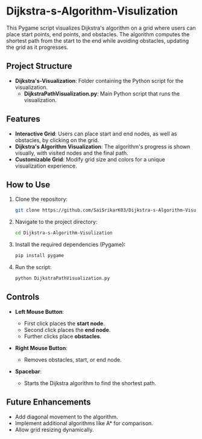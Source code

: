 # Dijkstra-s-Algorithm-Visulization
This Pygame script visualizes Dijkstra's algorithm on a grid where users can place start points, end points, and obstacles. The algorithm computes the shortest path from the start to the end while avoiding obstacles, updating the grid as it progresses.

## Project Structure

- **Dijkstra's-Visualization**: Folder containing the Python script for the visualization.
  - **DijkstraPathVisualization.py**: Main Python script that runs the visualization.

## Features

- **Interactive Grid**: Users can place start and end nodes, as well as obstacles, by clicking on the grid.
- **Dijkstra's Algorithm Visualization**: The algorithm's progress is shown visually, with visited nodes and the final path.
- **Customizable Grid**: Modify grid size and colors for a unique visualization experience.

## How to Use

1. Clone the repository:
   ```bash
   git clone https://github.com/SaiSrikarK03/Dijkstra-s-Algorithm-Visulization.git
   ```
2. Navigate to the project directory:
   ```bash
   cd Dijkstra-s-Algorithm-Visulization
   ```
3. Install the required dependencies (Pygame):
   ```bash
   pip install pygame
   ```
4. Run the script:
   ```bash
   python DijkstraPathVisualization.py
   ```

## Controls

- **Left Mouse Button**: 
  - First click places the **start node**.
  - Second click places the **end node**.
  - Further clicks place **obstacles**.
  
- **Right Mouse Button**: 
  - Removes obstacles, start, or end node.

- **Spacebar**: 
  - Starts the Dijkstra algorithm to find the shortest path.
  

## Future Enhancements

- Add diagonal movement to the algorithm.
- Implement additional algorithms like A* for comparison.
- Allow grid resizing dynamically.
